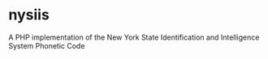 # nysiis
A PHP implementation of the New York State Identification and Intelligence System Phonetic Code
